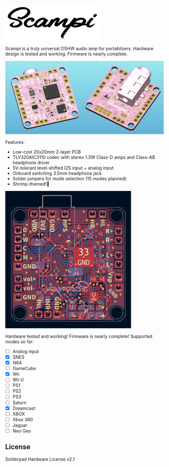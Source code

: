 <picture> <source media="(prefers-color-scheme: dark)" srcset="images/logo.png"> <img src="images/logo_black.png" width="300"> </picture> 

Scampi is a truly universal OSHW audio amp for portablizers. Hardware design is tested and working. Firmware is nearly complete.

<img src="images/scampi_new.png" width="800"> 

Features:

- Low-cost 20x20mm 2-layer PCB
- TLV320AIC3110 codec with stereo 1.3W Class-D amps and Class-AB headphone driver
- 5V-tolerant level-shifted I2S input + analog input
- Onboard switching 3.5mm headphone jack
- Solder jumpers for mode selection (15 modes planned)
- Shrimp-themed!🦐
  
<img src="images/layout.png" width="400">

Hardware tested and working! Firmware is nearly complete! Supported modes so far:

- [ ] Analog input
- [x] SNES
- [x] N64
- [ ] GameCube
- [x] Wii
- [ ] Wii U
- [ ] PS1
- [ ] PS2
- [ ] PS3
- [ ] Saturn
- [x] Dreamcast
- [ ] XBOX
- [ ] Xbox 360
- [ ] Jaguar
- [ ] Neo Geo

## License
Solderpad Hardware License v2.1
